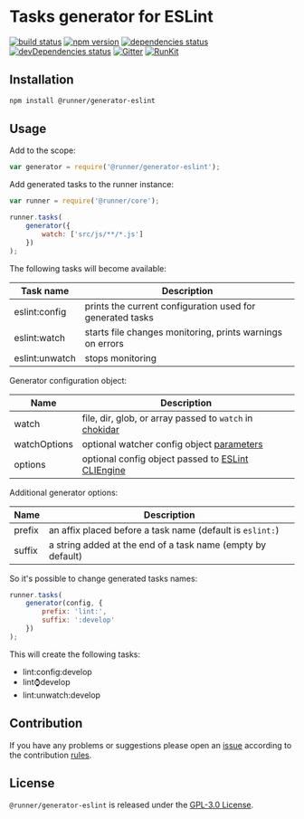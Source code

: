 Tasks generator for ESLint
==========================

[![build status](https://img.shields.io/travis/runner/generator-eslint.svg?style=flat-square)](https://travis-ci.org/runner/generator-eslint)
[![npm version](https://img.shields.io/npm/v/@runner/generator-eslint.svg?style=flat-square)](https://www.npmjs.com/package/@runner/generator-eslint)
[![dependencies status](https://img.shields.io/david/runner/generator-eslint.svg?style=flat-square)](https://david-dm.org/runner/generator-eslint)
[![devDependencies status](https://img.shields.io/david/dev/runner/generator-eslint.svg?style=flat-square)](https://david-dm.org/runner/generator-eslint?type=dev)
[![Gitter](https://img.shields.io/badge/gitter-join%20chat-blue.svg?style=flat-square)](https://gitter.im/DarkPark/runner)
[![RunKit](https://img.shields.io/badge/RunKit-try-yellow.svg?style=flat-square)](https://npm.runkit.com/@runner/generator-eslint)


## Installation ##

```bash
npm install @runner/generator-eslint
```


## Usage ##

Add to the scope:

```js
var generator = require('@runner/generator-eslint');
```

Add generated tasks to the runner instance:

```js
var runner = require('@runner/core');

runner.tasks(
    generator({
        watch: ['src/js/**/*.js']
    })
);
```

The following tasks will become available:

 Task name      | Description
----------------|-------------
 eslint:config  | prints the current configuration used for generated tasks
 eslint:watch   | starts file changes monitoring, prints warnings on errors
 eslint:unwatch | stops monitoring

Generator configuration object:

 Name         | Description
--------------|-------------
 watch        | file, dir, glob, or array passed to `watch` in [chokidar](https://www.npmjs.com/package/chokidar#api)
 watchOptions | optional watcher config object [parameters](https://www.npmjs.com/package/chokidar#api)
 options      | optional config object passed to [ESLint CLIEngine](https://eslint.org/docs/developer-guide/nodejs-api#cliengine)

Additional generator options:

 Name   | Description
--------|-------------
 prefix | an affix placed before a task name (default is `eslint:`)  
 suffix | a string added at the end of a task name (empty by default)
 
So it's possible to change generated tasks names: 

```js
runner.tasks(
    generator(config, {
        prefix: 'lint:',
        suffix: ':develop'
    })
);
```

This will create the following tasks:

* lint:config:develop  
* lint:watch:develop   
* lint:unwatch:develop 
 

## Contribution ##

If you have any problems or suggestions please open an [issue](https://github.com/runner/generator-eslint/issues)
according to the contribution [rules](.github/contributing.md).


## License ##

`@runner/generator-eslint` is released under the [GPL-3.0 License](http://opensource.org/licenses/GPL-3.0).
